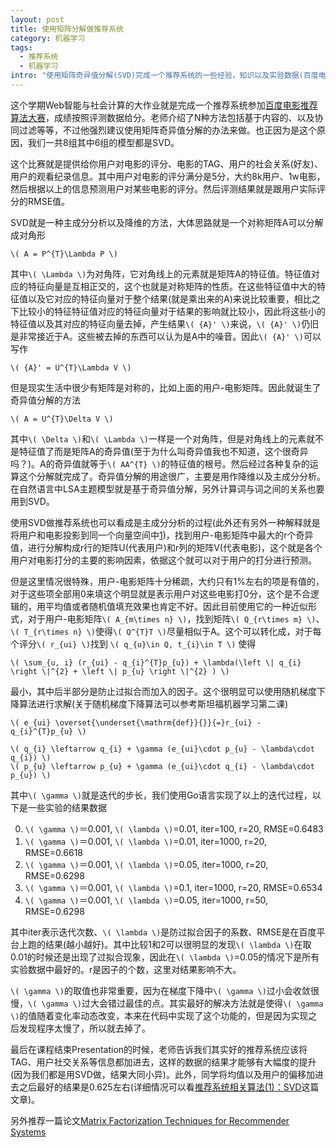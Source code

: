 ```yaml
--- 
layout: post
title: 使用矩阵分解做推荐系统
category: 机器学习
tags:
  - 推荐系统
  - 机器学习
intro: "使用矩阵奇异值分解(SVD)完成一个推荐系统的一些经验，知识以及实验数据(百度电影推荐算法大赛)。"
---
```


这个学期Web智能与社会计算的大作业就是完成一个推荐系统参加[百度电影推荐算法大赛](http://openresearch.baidu.com/activityindex.jhtml?channelId=300)，成绩按照评测数据给分。老师介绍了N种方法包括基于内容的、以及协同过滤等等，不过他强烈建议使用矩阵奇异值分解的办法来做。也正因为是这个原因，我们一共8组其中6组的模型都是SVD。

这个比赛就是提供给你用户对电影的评分、电影的TAG、用户的社会关系(好友)、用户的观看纪录信息。其中用户对电影的评分满分是5分，大约8k用户、1w电影，然后根据以上的信息预测用户对某些电影的评分。然后评测结果就是跟用户实际评分的RMSE值。

SVD就是一种主成分分析以及降维的方法，大体思路就是一个对称矩阵A可以分解成对角形

`\( A = P^{T}\Lambda P \)`

其中`\( \Lambda \)`为对角阵，它对角线上的元素就是矩阵A的特征值。特征值对应的特征向量是互相正交的，这个也就是对称矩阵的性质。在这些特征值中大的特征值以及它对应的特征向量对于整个结果(就是乘出来的A)来说比较重要，相比之下比较小的特征特征值对应的特征向量对于结果的影响就比较小，因此将这些小的特征值以及其对应的特征向量去掉，产生结果`\( {A}' \)`来说，`\( {A}' \)`仍旧是非常接近于A。这些被去掉的东西可以认为是A中的噪音。因此`\( {A}' \)`可以写作

`\( {A}' = U^{T}\Lambda V \)`

但是现实生活中很少有矩阵是对称的，比如上面的用户-电影矩阵。因此就诞生了奇异值分解的方法

`\( A = U^{T}\Delta V \)`

其中`\( \Delta \)`和`\( \Lambda \)`一样是一个对角阵，但是对角线上的元素就不是特征值了而是矩阵A的奇异值(至于为什么叫奇异值我也不知道，这个很奇异吗？)。A的奇异值就等于`\( AA^{T} \)`的特征值的根号。然后经过各种复杂的运算这个分解就完成了。奇异值分解的用途很广，主要是用作降维以及主成分分析。在自然语言中LSA主题模型就是基于奇异值分解，另外计算词与词之间的关系也要用到SVD。

使用SVD做推荐系统也可以看成是主成分分析的过程(此外还有另外一种解释就是将用户和电影投影到同一个向量空间中[1])，找到用户-电影矩阵中最大的r个奇异值，进行分解构成r行的矩阵U(代表用户)和r列的矩阵V(代表电影)，这个就是各个用户对电影打分的主要的影响因素，依据这个就可以对于用户的打分进行预测。

但是这里情况很特殊，用户-电影矩阵十分稀疏，大约只有1%左右的项是有值的，对于这些项全部用0来填这个明显就是表示用户对这些电影打0分，这个是不合逻辑的，用平均值或者随机值填充效果也肯定不好。因此目前使用它的一种近似形式，对于用户-电影矩阵`\( A_{m\times n} \)`，找到矩阵`\( Q_{r\times m} \)`、`\( T_{r\times n} \)`使得`\( Q^{T}T \)`尽量相似于A。这个可以转化成，对于每个评分`\( r_{ui} \)`找到 `\( q_{u}\in Q, t_{i}\in T \)` 使得

`\( \sum_{u, i} (r_{ui} - q_{i}^{T}p_{u}) + \lambda(\left \| q_{i} \right \|^{2} + \left \| p_{u} \right \|^{2} ) \)`

最小，其中后半部分是防止过拟合而加入的因子。这个很明显可以使用随机梯度下降算法进行求解(关于随机梯度下降算法可以参考斯坦福机器学习第二课)

`\( e_{ui} \overset{\underset{\mathrm{def}}{}}{=}r_{ui} - q_{i}^{T}p_{u} \)`

`\( q_{i} \leftarrow q_{i} + \gamma (e_{ui}\cdot p_{u} - \lambda\cdot q_{i}) \)`  
`\( p_{u} \leftarrow p_{u} + \gamma (e_{ui}\cdot q_{i} - \lambda\cdot p_{u}) \)`

其中`\( \gamma \)`就是迭代的步长，我们使用Go语言实现了以上的迭代过程，以下是一些实验的结果数据

0. `\( \gamma \)`＝0.001,  `\( \lambda \)`=0.01, iter=100, r=20, RMSE=0.6483
0. `\( \gamma \)`＝0.001,  `\( \lambda \)`=0.01, iter=1000, r=20, RMSE=0.6618
0. `\( \gamma \)`＝0.001,  `\( \lambda \)`=0.05, iter=1000, r=20, RMSE=0.6298
0. `\( \gamma \)`＝0.001,  `\( \lambda \)`=0.1, iter=1000, r=20, RMSE=0.6534
0. `\( \gamma \)`＝0.001,  `\( \lambda \)`=0.05, iter=1000, r=50, RMSE=0.6298

其中iter表示迭代次数、`\( \lambda \)`是防过拟合因子的系数、RMSE是在百度平台上跑的结果(越小越好)。其中比较1和2可以很明显的发现`\( \lambda \)`在取0.01的时候还是出现了过拟合现象，因此在`\( \lambda \)`=0.05的情况下是所有实验数据中最好的。r是因子的个数，这里对结果影响不大。

`\( \gamma \)`的取值也非常重要，因为在梯度下降中`\( \gamma \)`过小会收敛很慢，`\( \gamma \)`过大会错过最佳的点。其实最好的解决方法就是使得`\( \gamma \)`的值随着变化率动态改变，本来在代码中实现了这个功能的，但是因为实现之后发现程序太慢了，所以就去掉了。

最后在课程结束Presentation的时候，老师告诉我们其实好的推荐系统应该将TAG、用户社交关系等信息都加进去，这样的数据的结果才能够有大幅度的提升(因为我们都是用SVD做，结果大同小异)。此外，同学将均值以及用户的偏移加进去之后最好的结果是0.625左右(详细情况可以看[推荐系统相关算法(1)：SVD](http://www.cnblogs.com/FengYan/archive/2012/05/06/2480664.html)这篇文章)。

另外推荐一篇论文[Matrix Factorization Techniques for Recommender Systems][1]


[1]: www2.research.att.com/~volinsky/papers/ieeecomputer.pdf‎

